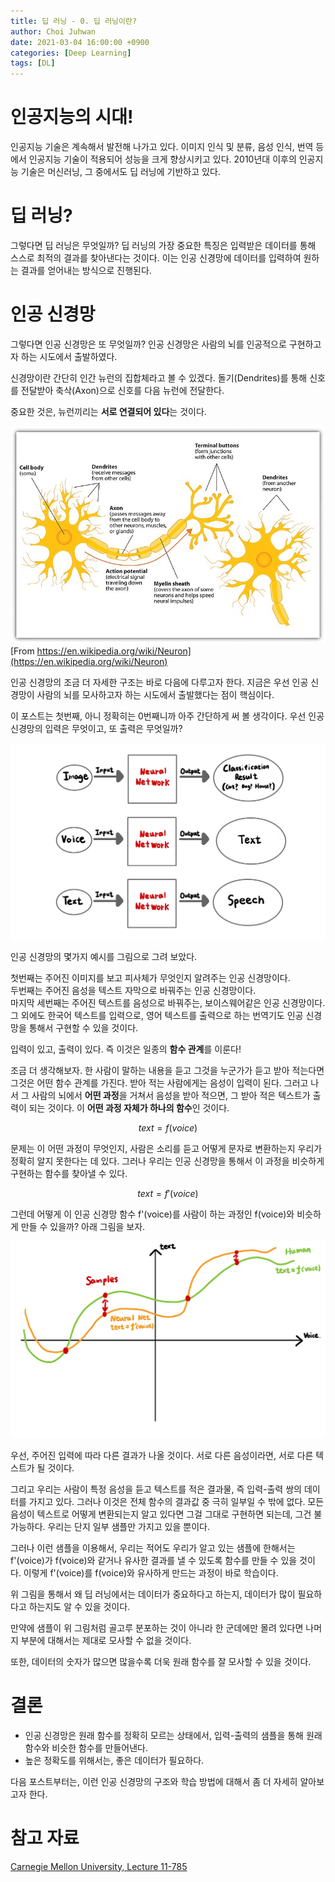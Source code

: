 ```yaml
---
title: 딥 러닝 - 0. 딥 러닝이란?
author: Choi Juhwan
date: 2021-03-04 16:00:00 +0900
categories: [Deep Learning]
tags: [DL]
---
```


# 인공지능의 시대!
인공지능 기술은 계속해서 발전해 나가고 있다.
이미지 인식 및 분류, 음성 인식, 번역 등에서 인공지능 기술이 적용되어 성능을 크게 향상시키고 있다. 2010년대 이후의 인공지능 기술은 머신러닝, 그 중에서도 딥 러닝에 기반하고 있다.

# 딥 러닝?
그렇다면 딥 러닝은 무엇일까?
딥 러닝의 가장 중요한 특징은 입력받은 데이터를 통해 스스로 최적의 결과를 찾아낸다는 것이다.
이는 인공 신경망에 데이터를 입력하여 원하는 결과를 얻어내는 방식으로 진행된다.

# 인공 신경망
그렇다면 인공 신경망은 또 무엇일까? 인공 신경망은 사람의 뇌를 인공적으로 구현하고자 하는 시도에서 출발하였다. 

신경망이란 간단히 인간 뉴런의 집합체라고 볼 수 있겠다.
돌기(Dendrites)를 통해 신호를 전달받아 축삭(Axon)으로 신호를 다음 뉴런에 전달한다.

중요한 것은, 뉴런끼리는 **서로 연결되어 있다**는 것이다.

![Neuron](/assets/post_images/dl0/dl0_1.jpg)
[From https://en.wikipedia.org/wiki/Neuron](https://en.wikipedia.org/wiki/Neuron)

인공 신경망의 조금 더 자세한 구조는 바로 다음에 다루고자 한다. 지금은 우선 인공 신경망이 사람의 뇌를 모사하고자 하는 시도에서 출발했다는 점이 핵심이다.

이 포스트는 첫번째, 아니 정확히는 0번째니까 아주 간단하게 써 볼 생각이다. 우선 인공 신경망의 입력은 무엇이고, 또 출력은 무엇일까?

![Neural Networks](/assets/post_images/dl0/dl0_2.jpg)

인공 신경망의 몇가지 예시를 그림으로 그려 보았다.

첫번째는 주어진 이미지를 보고 피사체가 무엇인지 알려주는 인공 신경망이다. <br>
두번째는 주어진 음성을 텍스트 자막으로 바꿔주는 인공 신경망이다. <br>
마지막 세번째는 주어진 텍스트를 음성으로 바꿔주는, 보이스웨어같은 인공 신경망이다. <br>
그 외에도 한국어 텍스트를 입력으로, 영어 텍스트를 출력으로 하는 번역기도 인공 신경망을 통해서 구현할 수 있을 것이다.

입력이 있고, 출력이 있다. 즉 이것은 일종의 **함수 관계**를 이룬다!

조금 더 생각해보자. 한 사람이 말하는 내용을 듣고 그것을 누군가가 듣고 받아 적는다면 그것은 어떤 함수 관계를 가진다. 받아 적는 사람에게는 음성이 입력이 된다. 그러고 나서 그 사람의 뇌에서 **어떤 과정**을 거쳐서 음성을 받아 적으면, 그 받아 적은 텍스트가 출력이 되는 것이다. 이 **어떤 과정 자체가 하나의 함수**인 것이다.

$$text = f(voice)$$

문제는 이 어떤 과정이 무엇인지, 사람은 소리를 듣고 어떻게 문자로 변환하는지 우리가 정확히 알지 못한다는 데 있다.
그러나 우리는 인공 신경망을 통해서 이 과정을 비슷하게 구현하는 함수를 찾아낼 수 있다.

$$text = f'(voice)$$

그런데 어떻게 이 인공 신경망 함수 f'(voice)를 사람이 하는 과정인 f(voice)와 비슷하게 만들 수 있을까? 아래 그림을 보자.

![Functions](/assets/post_images/dl0/dl0_3.jpg)

우선, 주어진 입력에 따라 다른 결과가 나올 것이다. 서로 다른 음성이라면, 서로 다른 텍스트가 될 것이다. 

그리고 우리는 사람이 특정 음성을 듣고 텍스트를 적은 결과물, 즉 입력-출력 쌍의 데이터를 가지고 있다. 그러나 이것은 전체 함수의 결과값 중 극히 일부일 수 밖에 없다. 모든 음성이 텍스트로 어떻게 변환되는지 알고 있다면 그걸 그대로 구현하면 되는데, 그건 불가능하다. 우리는 단지 일부 샘플만 가지고 있을 뿐이다.

그러나 이런 샘플을 이용해서, 우리는 적어도 우리가 알고 있는 샘플에 한해서는 f'(voice)가 f(voice)와 같거나 유사한 결과를 낼 수 있도록 함수를 만들 수 있을 것이다. 이렇게 f'(voice)를 f(voice)와 유사하게 만드는 과정이 바로 학습이다.

위 그림을 통해서 왜 딥 러닝에서는 데이터가 중요하다고 하는지, 데이터가 많이 필요하다고 하는지도 알 수 있을 것이다. 

만약에 샘플이 위 그림처럼 골고루 분포하는 것이 아니라 한 군데에만 몰려 있다면 나머지 부분에 대해서는 제대로 모사할 수 없을 것이다. 

또한, 데이터의 숫자가 많으면 많을수록 더욱 원래 함수를 잘 모사할 수 있을 것이다. 

# 결론
- 인공 신경망은 원래 함수를 정확히 모르는 상태에서, 입력-출력의 샘플을 통해 원래 함수와 비슷한 함수를 만들어낸다.
- 높은 정확도를 위해서는, 좋은 데이터가 필요하다.

다음 포스트부터는, 이런 인공 신경망의 구조와 학습 방법에 대해서 좀 더 자세히 알아보고자 한다.

# 참고 자료
[Carnegie Mellon University, Lecture 11-785](https://deeplearning.cs.cmu.edu/S20/index.html)